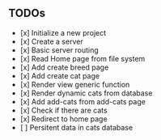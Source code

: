 ## TODOs

-    [x] Initialize a new project
-    [x] Create a server
-    [x] Basic server routing
-    [x] Read Home page from file system
-    [x] Add create breed page
-    [x] Add create cat page
-    [x] Render view generic function
-    [x] Render dynamic cats from database
-    [x] Add add-cats from add-cats page
-    [x] Check if there are cats
-    [x] Redirect to home page
-    [ ] Persitent data in cats database
